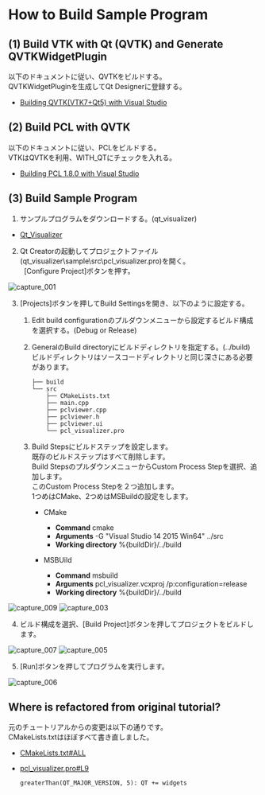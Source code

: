 How to Build Sample Program
===========================

(1) Build VTK with Qt (QVTK) and Generate QVTKWidgetPlugin
----------------------------------------------------------
以下のドキュメントに従い、QVTKをビルドする。  
QVTKWidgetPluginを生成してQt Designerに登録する。  

  * [Building QVTK(VTK7+Qt5) with Visual Studio](https://gist.github.com/UnaNancyOwen/77d61f9f21376c9b59fc#file-qvtk7-md)

(2) Build PCL with QVTK
-----------------------
以下のドキュメントに従い、PCLをビルドする。  
VTKはQVTKを利用、WITH_QTにチェックを入れる。  

  * [Building PCL 1.8.0 with Visual Studio](https://gist.github.com/UnaNancyOwen/59319050d53c137ca8f3#file-pcl1-8-0-md)

(3) Build Sample Program
------------------------
1. サンプルプログラムをダウンロードする。(qt_visualizer)  

  * [Qt_Visualizer](https://github.com/UnaNancyOwen/qt_visualizer)

2. Qt Creatorの起動してプロジェクトファイル(qt_visualizer\sample\src\pcl_visualizer.pro)を開く。  
   [Configure Project]ボタンを押す。  

  ![capture_001](https://cloud.githubusercontent.com/assets/816705/23370496/31813cb4-fd58-11e6-82ee-68acc8b50c4d.PNG)

3. [Projects]ボタンを押してBuild Settingsを開き、以下のように設定する。  
    1. Edit build configurationのプルダウンメニューから設定するビルド構成を選択する。(Debug or Release)  

    2. GeneralのBuild directoryにビルドディレクトリを指定する。(../build)  
       ビルドディレクトリはソースコードディレクトリと同じ深さにある必要があります。  

       ```
       ├── build
       └── src
           ├── CMakeLists.txt
           ├── main.cpp
           ├── pclviewer.cpp
           ├── pclviewer.h
           ├── pclviewer.ui
           └── pcl_visualizer.pro
       ```

    3. Build Stepsにビルドステップを設定します。  
       既存のビルドステップはすべて削除します。  
       Build StepsのプルダウンメニューからCustom Process Stepを選択、追加します。  
       このCustom Process Stepを２つ追加します。  
       1つめはCMake、2つめはMSBuildの設定をします。  

       * CMake
         * **Command** cmake
         * **Arguments** -G "Visual Studio 14 2015 Win64" ../src
         * **Working directory** %{buildDir}/../build

       * MSBUild
         * **Command** msbuild
         * **Arguments** pcl_visualizer.vcxproj /p:configuration=release
         * **Working directory** %{buildDir}/../build

  ![capture_009](https://cloud.githubusercontent.com/assets/816705/23370508/3bb3fdc0-fd58-11e6-9f39-8b2ec175f9d1.PNG)
  ![capture_003](https://cloud.githubusercontent.com/assets/816705/23370516/40a94420-fd58-11e6-97b5-07790f1cf6ba.PNG)

4. ビルド構成を選択、[Build Project]ボタンを押してプロジェクトをビルドします。  

  ![capture_007](https://cloud.githubusercontent.com/assets/816705/23370535/4f6e2930-fd58-11e6-9a81-d53b0adad15c.PNG)
  ![capture_005](https://cloud.githubusercontent.com/assets/816705/23370549/5fbc3a84-fd58-11e6-9864-d34aa30f2e16.PNG)

5. [Run]ボタンを押してプログラムを実行します。  

  ![capture_006](https://cloud.githubusercontent.com/assets/816705/23370559/6203ffde-fd58-11e6-8389-91877814c256.PNG)

Where is refactored from original tutorial?
-------------------------------------------
元のチュートリアルからの変更は以下の通りです。  
CMakeLists.txtはほぼすべて書き直しました。  

* [CMakeLists.txt#ALL](https://github.com/UnaNancyOwen/qt_visualizer/blob/master/sample/src/CMakeLists.txt)
* [pcl_visualizer.pro#L9](https://github.com/UnaNancyOwen/qt_visualizer/blob/master/sample/src/pcl_visualizer.pro#L9)

  ```
  greaterThan(QT_MAJOR_VERSION, 5): QT += widgets
  ```
